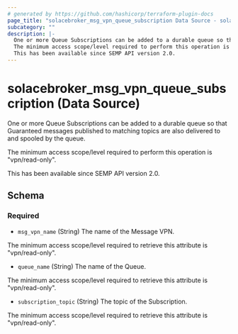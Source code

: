 ```yaml
---
# generated by https://github.com/hashicorp/terraform-plugin-docs
page_title: "solacebroker_msg_vpn_queue_subscription Data Source - solacebroker"
subcategory: ""
description: |-
  One or more Queue Subscriptions can be added to a durable queue so that Guaranteed messages published to matching topics are also delivered to and spooled by the queue.
  The minimum access scope/level required to perform this operation is "vpn/read-only".
  This has been available since SEMP API version 2.0.
---
```


# solacebroker_msg_vpn_queue_subscription (Data Source)

One or more Queue Subscriptions can be added to a durable queue so that Guaranteed messages published to matching topics are also delivered to and spooled by the queue.



The minimum access scope/level required to perform this operation is "vpn/read-only".

This has been available since SEMP API version 2.0.



<!-- schema generated by tfplugindocs -->
## Schema

### Required

- `msg_vpn_name` (String) The name of the Message VPN.

The minimum access scope/level required to retrieve this attribute is "vpn/read-only".
- `queue_name` (String) The name of the Queue.

The minimum access scope/level required to retrieve this attribute is "vpn/read-only".
- `subscription_topic` (String) The topic of the Subscription.

The minimum access scope/level required to retrieve this attribute is "vpn/read-only".
